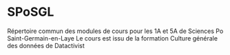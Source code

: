 # SPoSGL
Répertoire commun des modules de cours pour les 1A et 5A de Sciences Po Saint-Germain-en-Laye
Le cours est issu de la formation Culture générale des données de Datactivist